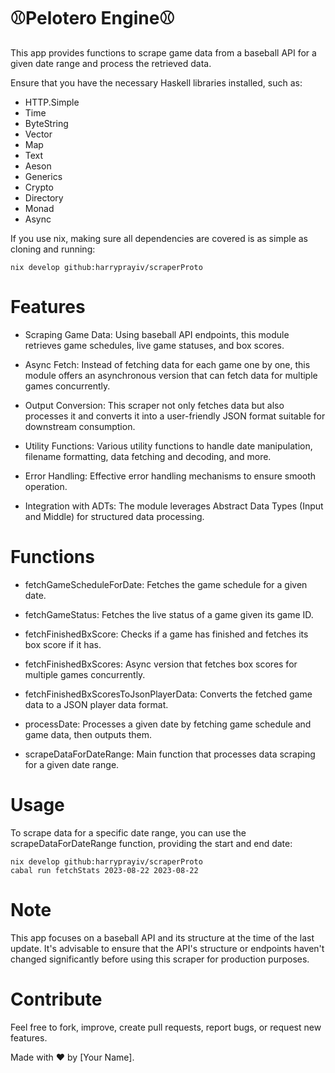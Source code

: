 # ⚾Pelotero Engine⚾

This app provides functions to scrape game data from a baseball API for a given date range and process the retrieved data.

Ensure that you have the necessary Haskell libraries installed, such as:

- HTTP.Simple
- Time
- ByteString
- Vector
- Map
- Text
- Aeson
- Generics
- Crypto
- Directory
- Monad
- Async

If you use nix, making sure all dependencies are covered is as simple as cloning and running:
```
nix develop github:harryprayiv/scraperProto
```


# Features
- Scraping Game Data: Using baseball API endpoints, this module retrieves game schedules, live game statuses, and box scores.

- Async Fetch: Instead of fetching data for each game one by one, this module offers an asynchronous version that can fetch data for multiple games concurrently.

- Output Conversion: This scraper not only fetches data but also processes it and converts it into a user-friendly JSON format suitable for downstream consumption.

- Utility Functions: Various utility functions to handle date manipulation, filename formatting, data fetching and decoding, and more.

- Error Handling: Effective error handling mechanisms to ensure smooth operation.

- Integration with ADTs: The module leverages Abstract Data Types (Input and Middle) for structured data processing.

# Functions
- fetchGameScheduleForDate: Fetches the game schedule for a given date.

- fetchGameStatus: Fetches the live status of a game given its game ID.

- fetchFinishedBxScore: Checks if a game has finished and fetches its box score if it has.

- fetchFinishedBxScores: Async version that fetches box scores for multiple games concurrently.

- fetchFinishedBxScoresToJsonPlayerData: Converts the fetched game data to a JSON player data format.

- processDate: Processes a given date by fetching game schedule and game data, then outputs them.

- scrapeDataForDateRange: Main function that processes data scraping for a given date range.


# Usage
To scrape data for a specific date range, you can use the scrapeDataForDateRange function, providing the start and end date:

```
nix develop github:harryprayiv/scraperProto
cabal run fetchStats 2023-08-22 2023-08-22
```

# Note
This app focuses on a baseball API and its structure at the time of the last update. It's advisable to ensure that the API's structure or endpoints haven't changed significantly before using this scraper for production purposes.

# Contribute
Feel free to fork, improve, create pull requests, report bugs, or request new features.

Made with ❤️ by [Your Name].
